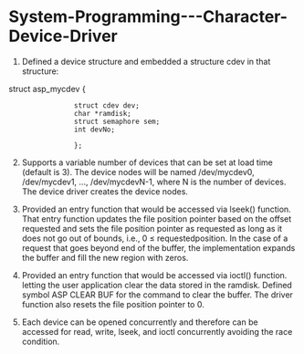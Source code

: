 # System-Programming---Character-Device-Driver

1. Defined a device structure and embedded a structure cdev in that structure:

struct asp_mycdev {

                    struct cdev dev;
                    char *ramdisk;
                    struct semaphore sem;
                    int devNo;

                    };
                    
                    
2. Supports a variable number of devices that can be set at load time
(default is 3). The device nodes will be
named /dev/mycdev0, /dev/mycdev1, ..., /dev/mycdevN-1, where N is
the number of devices. The device driver creates the device
nodes.


3. Provided an entry function that would be accessed via lseek()
function. That entry function updates the file position pointer
based on the offset requested and sets the file position pointer as requested as long as it does not go out of bounds, i.e., 0 ≤ requestedposition.
In the case of a request that goes beyond end of the buffer, the implementation expands the buffer and fill the new region with zeros.


4. Provided an entry function that would be accessed via ioctl()
function. letting the user application clear the data stored in the
ramdisk. Defined symbol ASP CLEAR BUF for the command to
clear the buffer. The driver function also resets the file position
pointer to 0. 


5. Each device can be opened concurrently and therefore can be
accessed for read, write, lseek, and ioctl concurrently avoiding the race condition.
